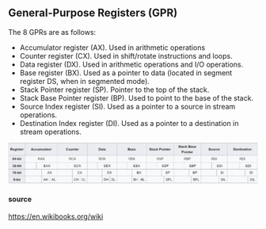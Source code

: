## General-Purpose Registers (GPR)

The 8 GPRs are as follows:
* Accumulator register (AX). Used in arithmetic operations
* Counter register (CX). Used in shift/rotate instructions and loops.
* Data register (DX). Used in arithmetic operations and I/O operations.
* Base register (BX). Used as a pointer to data (located in segment register DS, when in segmented mode).
* Stack Pointer register (SP). Pointer to the top of the stack.
* Stack Base Pointer register (BP). Used to point to the base of the stack.
* Source Index register (SI). Used as a pointer to a source in stream operations.
* Destination Index register (DI). Used as a pointer to a destination in stream operations.

![](img/x32.JPG)


#### source
https://en.wikibooks.org/wiki

